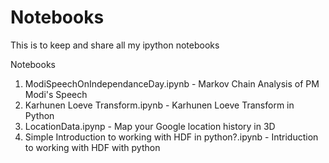 Notebooks
=========

This is to keep and share all my ipython notebooks

Notebooks
1. ModiSpeechOnIndependanceDay.ipynb - Markov Chain Analysis of PM Modi's Speech
2. Karhunen Loeve Transform.ipynb    - Karhunen Loeve Transform in Python
3. LocationData.ipynp - Map your Google location history in 3D
4. Simple Introduction to working with HDF in python?.ipynb - Intriduction to working with HDF with python
